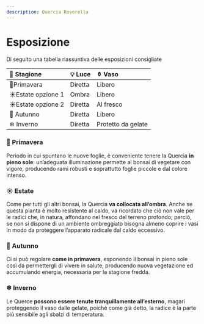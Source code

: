```yaml
---
description: Quercia Roverella
---
```


# Esposizione

Di seguito una tabella riassuntiva delle esposizioni consigliate

| 📆 Stagione | 💡 Luce | ⚱ Vaso |
| :--- | :--- | :--- |
| 🌿Primavera | Diretta | Libero |
| ☀Estate opzione 1 | Ombra | Libero |
| ☀Estate opzione 2 | Diretta | Al fresco |
| 🍂 Autunno | Diretta | Libero |
| ❄ Inverno | Diretta | Protetto da gelate |

### 🌿 Primavera

Periodo in cui spuntano le nuove foglie, è conveniente tenere la Quercia **in pieno sole**: un’adeguata illuminazione permette al bonsai di vegetare con vigore, producendo rami robusti e soprattutto foglie piccole e dal colore intenso.

### ☀ Estate

Come per tutti gli altri bonsai, la Quercia **va collocata all’ombra**. Anche se questa pianta è molto resistente al caldo, va ricordato che ciò non vale per le radici che, in natura, affondano nel fresco del terreno profondo; perciò, se non si dispone di un ambiente ombreggiato bisogna almeno coprire i vasi in modo da proteggere l’apparato radicale dal caldo eccessivo. 

### 🍂 Autunno

Ci si può regolare **come in primavera**, esponendo il bonsai in pieno sole così da permettergli di vivere in salute, producendo  nuova vegetazione ed accumulando energia, necessaria per la stagione fredda.

### ❄ Inverno

Le Querce  **possono essere tenute tranquillamente all’esterno**, magari proteggendo il vaso dalle gelate, poiché come già detto, la radice è la parte più sensibile agli sbalzi di temperatura.

